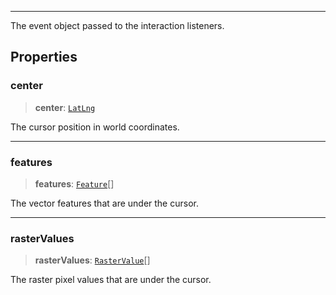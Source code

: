 ***

The event object passed to the interaction listeners.

## Properties

### center

> **center**: [`LatLng`](../Shared/LatLng.md)

The cursor position in world coordinates.

***

### features

> **features**: [`Feature`](../Layers/Feature.md)\[]

The vector features that are under the cursor.

***

### rasterValues

> **rasterValues**: [`RasterValue`](../Layers/RasterValue.md)\[]

The raster pixel values that are under the cursor.
